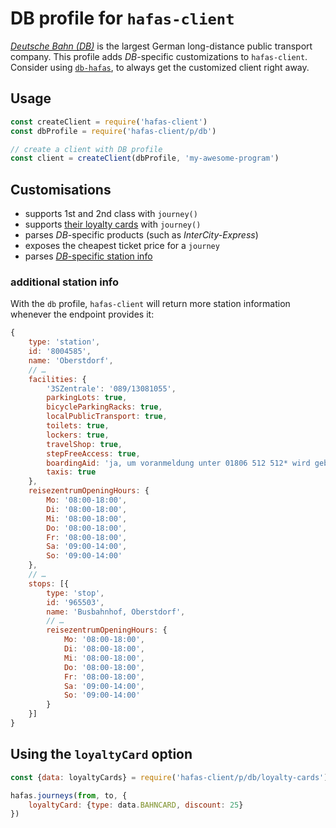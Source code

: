 # DB profile for `hafas-client`

[*Deutsche Bahn (DB)*](https://en.wikipedia.org/wiki/Deutsche_Bahn) is the largest German long-distance public transport company. This profile adds *DB*-specific customizations to `hafas-client`. Consider using [`db-hafas`](https://github.com/derhuerst/db-hafas#db-hafas), to always get the customized client right away.

## Usage

```js
const createClient = require('hafas-client')
const dbProfile = require('hafas-client/p/db')

// create a client with DB profile
const client = createClient(dbProfile, 'my-awesome-program')
```


## Customisations

- supports 1st and 2nd class with `journey()`
- supports [their loyalty cards](https://en.wikipedia.org/wiki/Deutsche_Bahn#Tickets) with `journey()`
- parses *DB*-specific products (such as *InterCity-Express*)
- exposes the cheapest ticket price for a `journey`
- parses [*DB*-specific station info](#additional-station-info)

### additional station info

With the `db` profile, `hafas-client` will return more station information whenever the endpoint provides it:

```js
{
	type: 'station',
	id: '8004585',
	name: 'Oberstdorf',
	// …
	facilities: {
		'3SZentrale': '089/13081055',
		parkingLots: true,
		bicycleParkingRacks: true,
		localPublicTransport: true,
		toilets: true,
		lockers: true,
		travelShop: true,
		stepFreeAccess: true,
		boardingAid: 'ja, um voranmeldung unter 01806 512 512* wird gebeten',
		taxis: true
	},
	reisezentrumOpeningHours: {
		Mo: '08:00-18:00',
		Di: '08:00-18:00',
		Mi: '08:00-18:00',
		Do: '08:00-18:00',
		Fr: '08:00-18:00',
		Sa: '09:00-14:00',
		So: '09:00-14:00'
	},
	// …
	stops: [{
		type: 'stop',
		id: '965503',
		name: 'Busbahnhof, Oberstdorf',
		// …
		reisezentrumOpeningHours: {
			Mo: '08:00-18:00',
			Di: '08:00-18:00',
			Mi: '08:00-18:00',
			Do: '08:00-18:00',
			Fr: '08:00-18:00',
			Sa: '09:00-14:00',
			So: '09:00-14:00'
		}
	}]
}
```

## Using the `loyaltyCard` option

```js
const {data: loyaltyCards} = require('hafas-client/p/db/loyalty-cards')

hafas.journeys(from, to, {
	loyaltyCard: {type: data.BAHNCARD, discount: 25}
})
```
